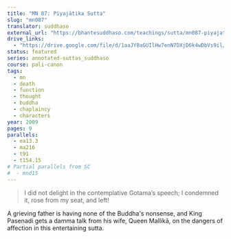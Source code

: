 ```yaml
---
title: "MN 87: Piyajātika Sutta"
slug: "mn087"
translator: suddhaso
external_url: "https://bhantesuddhaso.com/teachings/sutta/mn087-piyajatika-sutta-annotated/"
drive_links:
  - "https://drive.google.com/file/d/1aaJY8aGUIlHw7enN7DXjD6k4wDbVs9il/view?usp=drivesdk"
status: featured
series: annotated-suttas_suddhaso
course: pali-canon
tags:
  - mn
  - death
  - function
  - thought
  - buddha
  - chaplaincy
  - characters
year: 2009
pages: 9
parallels:
  - ea13.3
  - ma216
  - t91
  - t154.15
# Partial parallels from SC
#  - mnd15
---
```


> I did not delight in the contemplative Gotama’s speech; I condemned it, rose from my seat, and left!

A grieving father is having none of the Buddha's nonsense, and King Pasenadi gets a damma talk from his wife, Queen Mallikā, on the dangers of affection in this entertaining sutta.

